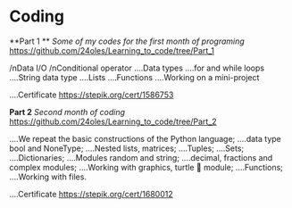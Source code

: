 # Coding
 
**Part 1 **
_Some of my codes for the first month of programing_
https://github.com/24oles/Learning_to_code/tree/Part_1

/nData I/O
/nConditional operator
....Data types
....for and while loops
....String data type
....Lists
....Functions
....Working on a mini-project

....Certificate 
https://stepik.org/cert/1586753

**Part 2**
_Second month of coding_
https://github.com/24oles/Learning_to_code/tree/Part_2
 
....We repeat the basic constructions of the Python language;
....data type bool and NoneType;
....Nested lists, matrices;
....Tuples;
....Sets;
....Dictionaries;
....Modules random and string;
....decimal, fractions and complex modules;
....Working with graphics, turtle 🐢 module;
....Functions;
....Working with files.
 
....Certificate
https://stepik.org/cert/1680012
